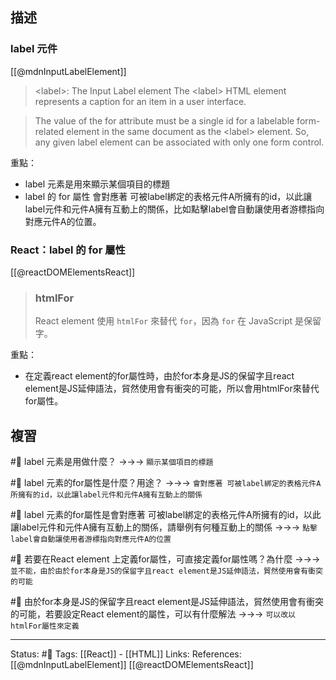 ## 描述


### label 元件
[[@mdnInputLabelElement]]
> \<label\>: The Input Label element
> The \<label\> HTML element represents a caption for an item in a user interface.

> The value of the for attribute must be a single id for a labelable form-related element in the same document as the \<label\> element. So, any given label element can be associated with only one form control.


重點：
- label 元素是用來顯示某個項目的標題
- label 的 for 屬性 會對應著 可被label綁定的表格元件A所擁有的id，以此讓label元件和元件A擁有互動上的關係，比如點擊label會自動讓使用者游標指向對應元件A的位置。


### React：label 的 for 屬性

[[@reactDOMElementsReact]]
> ### htmlFor
> React element 使用 `htmlFor` 來替代 `for`，因為 `for` 在 JavaScript 是保留字。

重點：
- 在定義react element的for屬性時，由於for本身是JS的保留字且react element是JS延伸語法，貿然使用會有衝突的可能，所以會用htmlFor來替代for屬性。

## 複習

#🧠 label 元素是用做什麼？ ->->-> `顯示某個項目的標題`
<!--SR:!2022-09-27,3,250-->

#🧠 label 元素的for屬性是什麼？用途？ ->->-> `會對應著 可被label綁定的表格元件A所擁有的id，以此讓label元件和元件A擁有互動上的關係`
<!--SR:!2022-10-07,10,250-->

#🧠 label 元素的for屬性是會對應著 可被label綁定的表格元件A所擁有的id，以此讓label元件和元件A擁有互動上的關係，請舉例有何種互動上的關係 ->->-> `點擊label會自動讓使用者游標指向對應元件A的位置`
<!--SR:!2022-09-27,3,250-->

#🧠 若要在React element 上定義for屬性，可直接定義for屬性嗎？為什麼 ->->-> `並不能，由於由於for本身是JS的保留字且react element是JS延伸語法，貿然使用會有衝突的可能`
<!--SR:!2022-09-27,3,250-->

#🧠 由於for本身是JS的保留字且react element是JS延伸語法，貿然使用會有衝突的可能，若要設定React element的屬性，可以有什麼解法 ->->-> `可以改以htmlFor屬性來定義`
<!--SR:!2022-10-07,10,250-->


---
Status: #🌱 
Tags:
[[React]] - [[HTML]]
Links:
References:
[[@mdnInputLabelElement]]
[[@reactDOMElementsReact]]